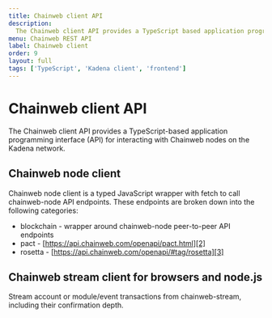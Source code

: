 ```yaml
---
title: Chainweb client API
description:
  The Chainweb client API provides a TypeScript based application programming interface API for interacting with Chainweb nodes on the Kadena network.
menu: Chainweb REST API
label: Chainweb client
order: 9
layout: full
tags: ['TypeScript', 'Kadena client', 'frontend']
---
```


# Chainweb client API

The Chainweb client API provides a TypeScript-based application programming interface (API) for interacting with Chainweb nodes on the Kadena network.

## Chainweb node client

Chainweb node client is a typed JavaScript wrapper with fetch to call
chainweb-node API endpoints. 
These endpoints are broken down into the following categories:

- blockchain - wrapper around chainweb-node peer-to-peer API endpoints
- pact - [https://api.chainweb.com/openapi/pact.html][2]
- rosetta - [https://api.chainweb.com/openapi/#tag/rosetta][3]

## Chainweb stream client for browsers and node.js

Stream account or module/event transactions from chainweb-stream, including
their confirmation depth.
